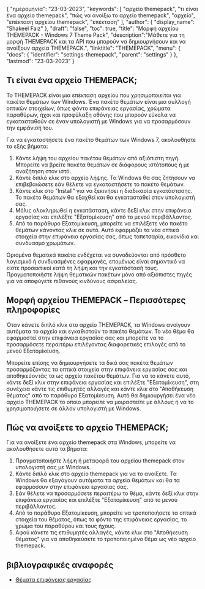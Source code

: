 {
"ημερομηνία": "23-03-2023",
  "keywords": [
"αρχείο themepack",
"τι είναι ένα αρχείο themepack",
"πώς να ανοίξω το αρχείο themepack",
"αρχείο",
"επέκταση αρχείου themepack",
"επέκταση"
],
  "author": {
"display_name": "Shakeel Faiz"
},
"draft": "false",
"toc": true,
"title": "Μορφή αρχείου THEMEPACK - Windows 7 Theme Pack",
  "description":"Μάθετε για τη μορφή THEMEPACK και τα API που μπορούν να δημιουργήσουν και να ανοίξουν αρχεία THEMEPACK.",
"linktitle": "THEMEPACK",
  "menu": {
    "docs": {
      "identifier": "settings-themepack",
      "parent": "settings"
}
},
"lastmod": "23-03-2023"
}

## Τι είναι ένα αρχείο THEMEPACK;

Το THEMEPACK είναι μια επέκταση αρχείου που χρησιμοποιείται για πακέτα θεμάτων των Windows. Ένα πακέτο θεμάτων είναι μια συλλογή οπτικών στοιχείων, όπως φόντο επιφάνειας εργασίας, χρώματα παραθύρων, ήχοι και προφύλαξη οθόνης που μπορούν εύκολα να εγκατασταθούν σε έναν υπολογιστή με Windows για να προσαρμόσουν την εμφάνισή του.

Για να εγκαταστήσετε ένα πακέτο θεμάτων των Windows 7, ακολουθήστε τα εξής βήματα:

1. Κάντε λήψη του αρχείου πακέτου θεμάτων από αξιόπιστη πηγή. Μπορείτε να βρείτε πακέτα θεμάτων σε διάφορους ιστότοπους ή με αναζήτηση στον ιστό.
2. Κάντε διπλό κλικ στο αρχείο λήψης. Τα Windows θα σας ζητήσουν να επιβεβαιώσετε εάν θέλετε να εγκαταστήσετε το πακέτο θεμάτων.
3. Κάντε κλικ στο "Install" για να ξεκινήσει η διαδικασία εγκατάστασης. Το πακέτο θεμάτων θα εξαχθεί και θα εγκατασταθεί στον υπολογιστή σας.
4. Μόλις ολοκληρωθεί η εγκατάσταση, κάντε δεξί κλικ στην επιφάνεια εργασίας και επιλέξτε "Εξατομίκευση" από το μενού περιβάλλοντος.
5. Από το παράθυρο Εξατομίκευση, μπορείτε να επιλέξετε νέο πακέτο θεμάτων κάνοντας κλικ σε αυτό. Αυτό εφαρμόζει τα νέα οπτικά στοιχεία στην επιφάνεια εργασίας σας, όπως ταπετσαρία, εικονίδια και συνδυασμό χρωμάτων.

Ορισμένα θεματικά πακέτα ενδέχεται να συνοδεύονται από πρόσθετο λογισμικό ή συνδυασμένες εφαρμογές, επομένως είναι σημαντικό να είστε προσεκτικοί κατά τη λήψη και την εγκατάστασή τους. Πραγματοποιήστε λήψη θεματικών πακέτων μόνο από αξιόπιστες πηγές για να αποφύγετε πιθανούς κινδύνους ασφαλείας.

## Μορφή αρχείου THEMEPACK – Περισσότερες πληροφορίες

Όταν κάνετε διπλό κλικ στο αρχείο THEMEPACK, τα Windows ανοίγουν αυτόματα το αρχείο και εγκαθιστούν το πακέτο θεμάτων. Το νέο θέμα θα εφαρμοστεί στην επιφάνεια εργασίας σας και μπορείτε να το προσαρμόσετε περαιτέρω επιλέγοντας διαφορετικές επιλογές από το μενού Εξατομίκευση.

Μπορείτε επίσης να δημιουργήσετε τα δικά σας πακέτα θεμάτων προσαρμόζοντας τα οπτικά στοιχεία στην επιφάνεια εργασίας σας και αποθηκεύοντάς τα ως αρχείο πακέτου θεμάτων. Για να το κάνετε αυτό, κάντε δεξί κλικ στην επιφάνεια εργασίας και επιλέξτε "Εξατομίκευση", στη συνέχεια κάντε τις επιθυμητές αλλαγές και κάντε κλικ στο "Αποθήκευση θέματος" από το παράθυρο Εξατομίκευση. Αυτό θα δημιουργήσει ένα νέο αρχείο THEMEPACK το οποίο μπορείτε να μοιραστείτε με άλλους ή να το χρησιμοποιήσετε σε άλλον υπολογιστή με Windows.

## Πώς να ανοίξετε το αρχείο THEMEPACK;

Για να ανοίξετε ένα αρχείο themepack στα Windows, μπορείτε να ακολουθήσετε αυτά τα βήματα:

1. Πραγματοποιήστε λήψη ή μεταφορά του αρχείου themepack στον υπολογιστή σας με Windows.
2. Κάντε διπλό κλικ στο αρχείο themepack για να το ανοίξετε. Τα Windows θα εξαγάγουν αυτόματα τα αρχεία θεμάτων και θα τα εφαρμόσουν στην επιφάνεια εργασίας σας.
3. Εάν θέλετε να προσαρμόσετε περαιτέρω το θέμα, κάντε δεξί κλικ στην επιφάνεια εργασίας και επιλέξτε "Εξατομίκευση" από το μενού περιβάλλοντος.
4. Από το παράθυρο Εξατομίκευση, μπορείτε να τροποποιήσετε τα οπτικά στοιχεία του θέματος, όπως το φόντο της επιφάνειας εργασίας, το χρώμα του παραθύρου και τους ήχους.
5. Αφού κάνετε τις επιθυμητές αλλαγές, κάντε κλικ στο "Αποθήκευση θέματος" για να αποθηκεύσετε το τροποποιημένο θέμα ως νέο αρχείο themepack.

## βιβλιογραφικές αναφορές
* [Θέματα επιφάνειας εργασίας](https://support.microsoft.com/en-us/windows/desktop-themes-94880287-6046-1d35-6d2f-35dee759701e)

